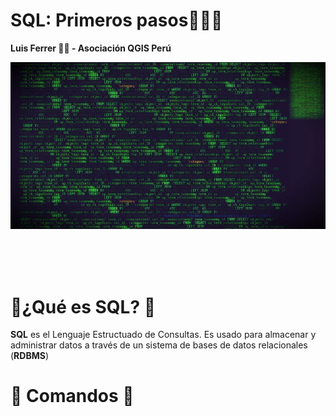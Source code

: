 # SQL: Primeros pasos👨‍💻💊
**Luis Ferrer 👨‍💻 - Asociación QGIS Perú**

![wallpaper](images/mysql.jpg)

<br />
<br />
<br />

<h1>💊¿Qué es SQL? 💊</h1>

<b>**SQL**</b> es el Lenguaje Estructuado de Consultas. Es usado para almacenar y administrar datos a través de un sistema de bases de datos relacionales (**RDBMS**)


<h1>💊 Comandos 💊</h1>


